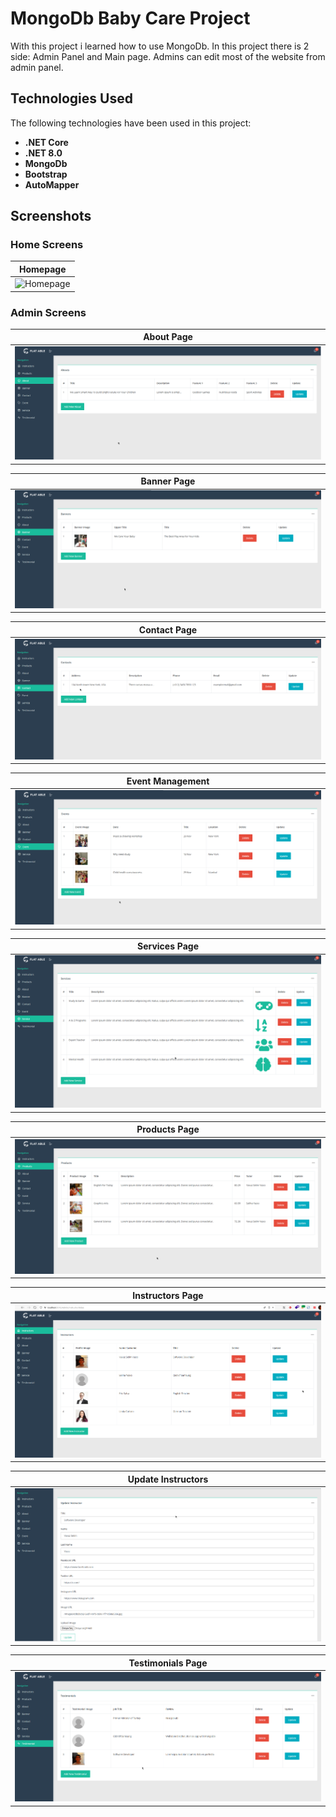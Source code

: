 # MongoDb Baby Care Project

With this project i learned how to use MongoDb. In this project there is 2 side: Admin Panel and Main page. Admins can edit most of the website from admin panel.

## Technologies Used

The following technologies have been used in this project:

- **.NET Core**
- **.NET 8.0**
- **MongoDb**
- **Bootstrap**
- **AutoMapper**

## Screenshots

### Home Screens
| Homepage |
|--------------|
| ![Homepage](MongoDbProject/MongoDbProject/wwwroot/GithubImages/homepage.png) |

### Admin Screens

| About Page |
|--------------|
| ![About](MongoDbProject/MongoDbProject/wwwroot/GithubImages/about.png) |

| Banner Page |
|--------------|
| ![Banner](MongoDbProject/MongoDbProject/wwwroot/GithubImages/banner.png) |

| Contact Page |
|-------------|
| ![Contact](MongoDbProject/MongoDbProject/wwwroot/GithubImages/contact.png) |

| Event Management |
|-----------------|
| ![Event](MongoDbProject/MongoDbProject/wwwroot/GithubImages/event.png) |

| Services Page |
|--------------|
| ![Service](MongoDbProject/MongoDbProject/wwwroot/GithubImages/service.png) |

| Products Page |
|--------------|
| ![Products](MongoDbProject/MongoDbProject/wwwroot/GithubImages/products.png) |

| Instructors Page |
|------------------|
| ![Instructors](MongoDbProject/MongoDbProject/wwwroot/GithubImages/instructors.png) |

| Update Instructors |
|---------------------|
| ![Update Instructors](MongoDbProject/MongoDbProject/wwwroot/GithubImages/updateInstructors.png) |

| Testimonials Page |
|------------------|
| ![Testimonials](MongoDbProject/MongoDbProject/wwwroot/GithubImages/testimonial.png)|